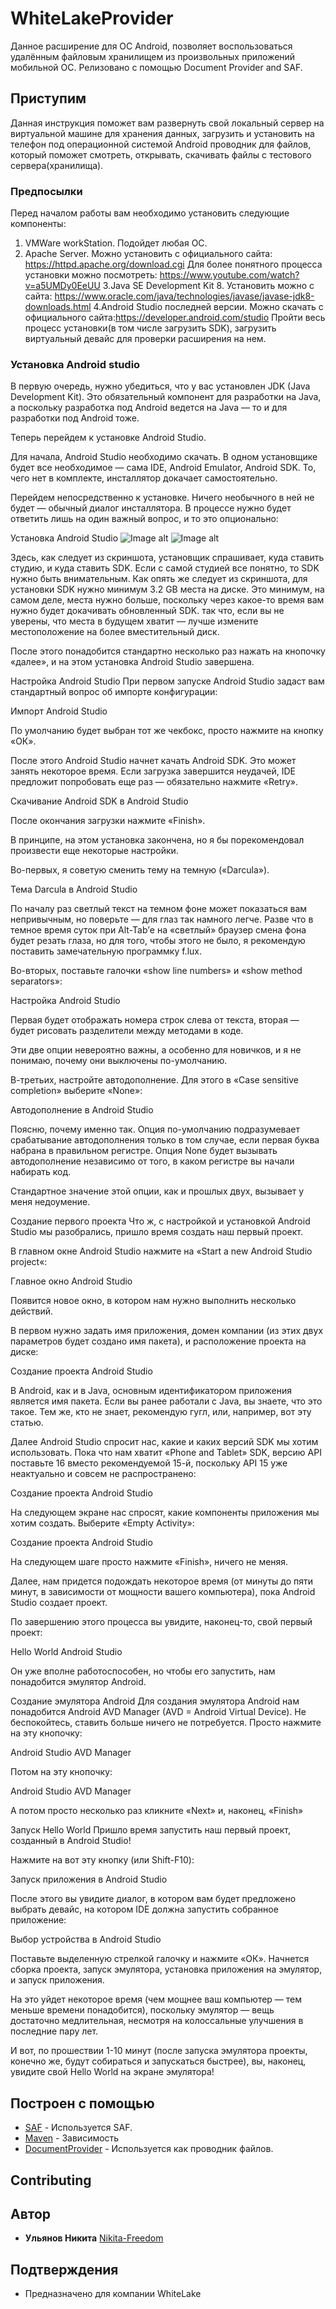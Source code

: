 # WhiteLakeProvider

Данное расширение для ОС Android,  позволяет воспользоваться удалённым файловым хранилищем из произвольных приложений мобильной ОС. 
Релизовано с помощью Document Provider and SAF.

## Приступим

Данная инструкция поможет вам развернуть свой локальный сервер на виртуальной машине для хранения данных, загрузить и установить на телефон под операционной системой Android проводник для файлов, который поможет смотреть, открывать, скачивать файлы с тестового сервера(хранилища).

### Предпосылки

Перед началом работы вам необходимо установить следующие компоненты: 
1. VMWare workStation. Подойдет любая ОС.
2. Apache Server. Можно установить с официального сайта: https://httpd.apache.org/download.cgi
Для более понятного процесса установки можно посмотреть: https://www.youtube.com/watch?v=a5UMDy0EeUU
3.Java SE Development Kit 8. Установить можно с сайта: https://www.oracle.com/java/technologies/javase/javase-jdk8-downloads.html
4.Android Studio последней версии. Можно скачать с официального сайта:https://developer.android.com/studio
Пройти весь процесс установки(в том числе загрузить SDK), загрузить виртуальный девайс для проверки расширения на нем.

### Установка Android studio

В первую очередь, нужно убедиться, что у вас установлен JDK (Java Development Kit). Это обязательный компонент для разработки на Java, а поскольку разработка под Android ведется на Java — то и для разработки под Android тоже.

Теперь перейдем к установке Android Studio.

Для начала, Android Studio необходимо скачать. В одном установщике будет все необходимое — сама IDE, Android Emulator, Android SDK. То, чего нет в комплекте, инсталлятор докачает самостоятельно.

Перейдем непосредственно к установке. Ничего необычного в ней не будет — обычный диалог инсталлятора. В процессе нужно будет ответить лишь на один важный вопрос, и то это опционально:

Установка Android Studio
![Image alt](https://github.com/Nikita-Freedom/WhiteLakeProvider/blob/master/Screenshot_2.png)
![Image alt](https://github.com/{Nikita-Freedom}/{WhiteLakeProvider}/raw/{master}/https://github.com/Nikita-Freedom/WhiteLakeProvider/blob/master/Screenshot_2.png}/image.png)
 
Здесь, как следует из скриншота, установщик спрашивает, куда ставить студию, и куда ставить SDK. Если с самой студией все понятно, то SDK нужно быть внимательным. Как опять же следует из скриншота, для установки SDK нужно минимум 3.2 GB места на диске. Это минимум, на самом деле, места нужно больше, поскольку через какое-то время вам нужно будет докачивать обновленный SDK. так что, если вы не уверены, что места в будущем хватит — лучше измените местоположение на более вместительный диск.

После этого понадобится стандартно несколько раз нажать на кнопочку «далее», и на этом установка Android Studio завершена.

Настройка Android Studio
При первом запуске Android Studio задаст вам стандартный вопрос об импорте конфигурации:

Импорт Android Studio

 

По умолчанию будет выбран тот же чекбокс, просто нажмите на кнопку «ОК».

После этого Android Studio начнет качать Android SDK. Это может занять некоторое время. Если загрузка завершится неудачей, IDE предложит попробовать еще раз — обязательно нажмите «Retry».

Скачивание Android SDK в Android Studio

 

После окончания загрузки нажмите «Finish».

В принципе, на этом установка закончена, но я бы порекомендовал произвести еще некоторые настройки.

Во-первых, я советую сменить тему на темную («Darcula»).

 

Тема Darcula в Android Studio

По началу раз светлый текст на темном фоне может показаться вам непривычным, но поверьте — для глаз так намного легче. Разве что в темное время суток при Alt-Tab’е на «светлый» браузер смена фона будет резать глаза, но для того, чтобы этого не было, я рекомендую поставить замечательную программку f.lux.

Во-вторых, поставьте галочки «show line numbers» и «show method separators»:

 

Настройка Android Studio

Первая будет отображать номера строк слева от текста, вторая — будет рисовать разделители между методами в коде.

Эти две опции невероятно важны, а особенно для новичков, и я не понимаю, почему они выключены по-умолчанию.

В-третьих, настройте автодополнение. Для этого в «Case sensitive completion» выберите «None»:

 

Автодополнение в Android Studio

Поясню, почему именно так. Опция по-умолчанию подразумевает срабатывание автодополнения только в том случае, если первая буква набрана в правильном регистре. Опция None будет вызывать автодополнение независимо от того, в каком регистре вы начали набирать код.

Стандартное значение этой опции, как и прошлых двух, вызывает у меня недоумение.

Создание первого проекта
Что ж, с настройкой и установкой Android Studio мы разобрались, пришло время создать наш первый проект.

В главном окне Android Studio нажмите на «Start a new Android Studio project«:

Главное окно Android Studio

 

Появится новое окно, в котором нам нужно выполнить несколько действий.

В первом нужно задать имя приложения, домен компании (из этих двух параметров будет создано имя пакета), и расположение проекта на диске:

Создание проекта Android Studio

 

В Android, как и в Java, основным идентификатором приложения является имя пакета. Если вы ранее работали с Java, вы знаете, что это такое. Тем же, кто не знает, рекомендую гугл, или, например, вот эту статью.

Далее Android Studio спросит нас, какие и каких версий SDK мы хотим использовать. Пока что нам хватит «Phone and Tablet» SDK, версию API поставьте 16 вместо рекомендуемой 15-й, поскольку API 15 уже неактуально и совсем не распространено:

Создание проекта Android Studio

 

На следующем экране нас спросят, какие компоненты приложения мы хотим создать. Выберите «Empty Activity»:

Создание проекта Android Studio

 

На следующем шаге просто нажмите «Finish», ничего не меняя.

Далее, нам придется подождать некоторое время (от минуты до пяти минут, в зависимости от мощности вашего компьютера), пока Android Studio создает проект.

По завершению этого процесса вы увидите, наконец-то, свой первый проект:

Hello World Android Studio

 

Он уже вполне работоспособен, но чтобы его запустить, нам понадобится эмулятор Android.

Создание эмулятора Android
Для создания эмулятора Android нам понадобится Android AVD Manager (AVD = Android Virtual Device). Не беспокойтесь, ставить больше ничего не потребуется. Просто нажмите на эту кнопочку:

Android Studio AVD Manager

 

Потом на эту кнопочку:

Android Studio AVD Manager

 

А потом просто несколько раз кликните «Next» и, наконец, «Finish»

Запуск Hello World
Пришло время запустить наш первый проект, созданный в Android Studio!

Нажмите на вот эту кнопку (или Shift-F10):

Запуск приложения в Android Studio

 

После этого вы увидите диалог, в котором вам будет предложено выбрать девайс, на котором IDE должна запустить собранное приложение:

Выбор устройства в Android Studio

 

Поставьте выделенную стрелкой галочку и нажмите «ОК». Начнется сборка проекта, запуск эмулятора, установка приложения на эмулятор, и запуск приложения.

На это уйдет некоторое время (чем мощнее ваш компьютер — тем меньше времени понадобится), поскольку эмулятор — вещь достаточно медлительная, несмотря на колоссальные улучшения в последние пару лет.

И вот, по прошествии 1-10 минут (после запуска эмулятора проекты, конечно же, будут собираться и запускаться быстрее), вы, наконец, увидите свой Hello World на экране эмулятора!



## Построен с помощью

* [SAF](https://developer.android.com/guide/topics/providers/document-provider?hl=ru) - Используется SAF.
* [Maven](https://maven.apache.org/) - Зависимость
* [DocumentProvider](https://developer.android.com/reference/android/provider/DocumentsProvider?hl=ru) - Используется как проводник файлов.

## Contributing

## Автор

* **Ульянов Никита**  [Nikita-Freedom](https://github.com/Nikita-Freedom)

## Подтверждения

* Предназначено для компании WhiteLake
